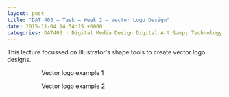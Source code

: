 ```yaml
---
layout: post
title: "DAT 403 – Task – Week 2 – Vector Logo Design"
date: 2015-11-04 14:54:15 +0000
categories: DAT403 - Digital Media Design Digital Art &amp; Technology
---
```


<!-- wp:paragraph -->
<p>This lecture focussed on Illustrator's shape tools to create vector logo designs.</p>
<!-- /wp:paragraph -->

<!-- wp:gallery {"linkTo":"media","sizeSlug":"full"} -->
<figure class="wp-block-gallery has-nested-images columns-default is-cropped"><!-- wp:image {"id":735,"sizeSlug":"full","linkDestination":"media"} -->
<figure class="wp-block-image size-full"><a href="https://www.circleseven.co.uk/wp-content/uploads/2023/05/vector-logo-1.jpg"><img src="https://www.circleseven.co.uk/wp-content/uploads/2023/05/vector-logo-1.jpg" alt="" class="wp-image-735"/></a><figcaption class="wp-element-caption">Vector logo example 1</figcaption></figure>
<!-- /wp:image -->

<!-- wp:image {"id":733,"sizeSlug":"full","linkDestination":"media"} -->
<figure class="wp-block-image size-full"><a href="https://www.circleseven.co.uk/wp-content/uploads/2023/05/vector-logo-2.jpg"><img src="https://www.circleseven.co.uk/wp-content/uploads/2023/05/vector-logo-2.jpg" alt="" class="wp-image-733"/></a><figcaption class="wp-element-caption">Vector logo example 2</figcaption></figure>
<!-- /wp:image --></figure>
<!-- /wp:gallery -->